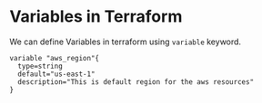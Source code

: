 # Variables in Terraform

We can define Variables in terraform using `variable` keyword.

```hcl
variable "aws_region"{
  type=string
  default="us-east-1"
  description="This is default region for the aws resources"
}
```
